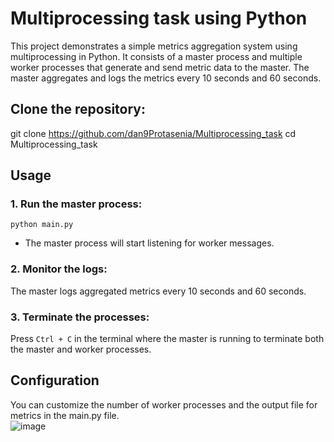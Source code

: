 # Multiprocessing task using Python
This project demonstrates a simple metrics aggregation system using multiprocessing
in Python. It consists of a master process and multiple worker processes that generate
and send metric data to the master. The master aggregates and logs the metrics every
10 seconds and 60 seconds.
## Clone the repository:
git clone https://github.com/dan9Protasenia/Multiprocessing_task cd Multiprocessing_task
## Usage
### 1. Run the master process:
`python main.py`
- The master process will start listening for worker messages.
### 2. Monitor the logs:
The master logs aggregated metrics every 10 seconds and 60 seconds.
### 3. Terminate the processes:
Press `Ctrl + C` in the terminal where the master is running to terminate both the master and worker processes.
## Configuration
You can customize the number of worker processes and the output file for metrics in the main.py file.<br>
![image](https://github.com/dan9Protasenia/Multiprocessing_task/assets/100715839/f1dfdb37-adca-473e-83be-ec7296a2ce8b)
